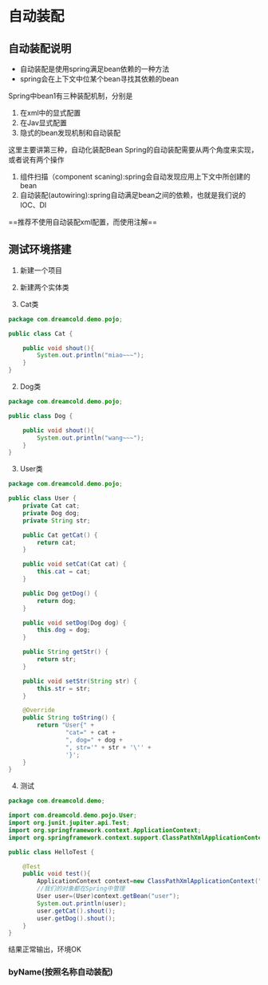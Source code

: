 # 自动装配

## 自动装配说明

- 自动装配是使用spring满足bean依赖的一种方法
- spring会在上下文中位某个bean寻找其依赖的bean

Spring中bean1有三种装配机制，分别是
1. 在xml中的显式配置
2. 在Jav显式配置
3. 隐式的bean发现机制和自动装配


这里主要讲第三种，自动化装配Bean
 Spring的自动装配需要从两个角度来实现，或者说有两个操作
 1. 组件扫描（component scaning):spring会自动发现应用上下文中所创建的bean
 2. 自动装配(autowiring):spring自动满足bean之间的依赖，也就是我们说的IOC、DI

 ==推荐不使用自动装配xml配置，而使用注解==


## 测试环境搭建

1. 新建一个项目

2. 新建两个实体类

1. Cat类
```java
package com.dreamcold.demo.pojo;

public class Cat {

    public void shout(){
        System.out.println("miao~~~");
    }
}
```

2. Dog类

```java
package com.dreamcold.demo.pojo;

public class Dog {

    public void shout(){
        System.out.println("wang~~~");
    }
}

```

3. User类

```java
package com.dreamcold.demo.pojo;

public class User {
    private Cat cat;
    private Dog dog;
    private String str;

    public Cat getCat() {
        return cat;
    }

    public void setCat(Cat cat) {
        this.cat = cat;
    }

    public Dog getDog() {
        return dog;
    }

    public void setDog(Dog dog) {
        this.dog = dog;
    }

    public String getStr() {
        return str;
    }

    public void setStr(String str) {
        this.str = str;
    }

    @Override
    public String toString() {
        return "User{" +
                "cat=" + cat +
                ", dog=" + dog +
                ", str='" + str + '\'' +
                '}';
    }
}

```

4. 测试

```java
package com.dreamcold.demo;

import com.dreamcold.demo.pojo.User;
import org.junit.jupiter.api.Test;
import org.springframework.context.ApplicationContext;
import org.springframework.context.support.ClassPathXmlApplicationContext;

public class HelloTest {

    @Test
    public void test(){
        ApplicationContext context=new ClassPathXmlApplicationContext("beans.xml");
        //我们的对象都在Spring中管理
        User user=(User)context.getBean("user");
        System.out.println(user);
        user.getCat().shout();
        user.getDog().shout();
    }
}

```

结果正常输出，环境OK


### byName(按照名称自动装配)



